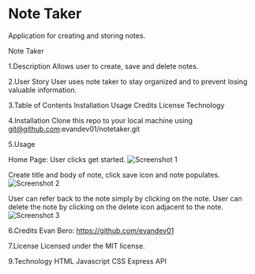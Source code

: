 # Note Taker
Application for creating and storing notes.

Note Taker

1.Description
Allows user to create, save and delete notes.


2.User Story
User uses note taker to stay organized and to prevent losing valuable information.

3.Table of Contents 
Installation
Usage
Credits
License
Technology

4.Installation
Clone this repo to your local machine using git@github.com:evandev01/notetaker.git

5.Usage

Home Page: User clicks get started. 
![Screenshot 1](https://user-images.githubusercontent.com/63209633/95003089-7d04a380-05a9-11eb-9457-ecc61b9e33f1.png)

Create title and body of note, click save icon and note populates. 
![Screenshot 2](https://user-images.githubusercontent.com/63209633/95003091-7d04a380-05a9-11eb-93fd-8f85eab2313c.png)

User can refer back to the note simply by clicking on the note. User can delete the note by clicking on the delete icon adjacent to the note.
![Screenshot 3](https://user-images.githubusercontent.com/63209633/95003092-7d04a380-05a9-11eb-97bb-cd38dc454b8a.png)

6.Credits
Evan Bero: https://github.com/evandev01

7.License
Licensed under the MIT license.


9.Technology
HTML
Javascript
CSS
Express API
